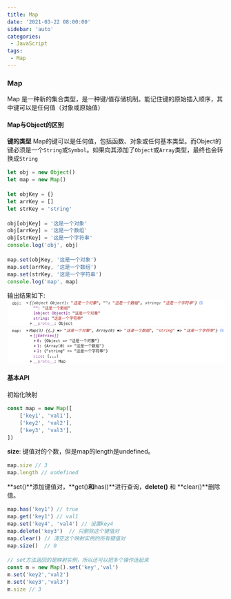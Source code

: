 ```yaml
---
title: Map
date: '2021-03-22 08:00:00'
sidebar: 'auto'
categories:
 - JavaScript
tags:
 - Map
---
```

### Map
Map 是一种新的集合类型，是一种键/值存储机制。能记住键的原始插入顺序，其中键可以是任何值（对象或原始值）

#### Map与Object的区别
**键的类型**
Map的键可以是任何值，包括函数、对象或任何基本类型。而Object的键必须是一个`String`或`Symbol`。如果向其添加了`Object`或`Array`类型，最终也会转换成`String`
```javascript
let obj = new Object()
let map = new Map()

let objKey = {}
let arrKey = []
let strKey = 'string'

obj[objKey] = '这是一个对象'
obj[arrKey] = '这是一个数组'
obj[strKey] = '这是一个字符串'
console.log('obj', obj)

map.set(objKey, '这是一个对象')
map.set(arrKey, '这是一个数组')
map.set(strKey, '这是一个字符串')
console.log('map', map)
```
输出结果如下:
![avatar](./images/map-01.png)

#### 基本API
初始化映射
```javascript
const map = new Map([
    ['key1', 'val1'],
    ['key2', 'val2'],
    ['key3', 'val3'],
])
```
**size**: 键值对的个数，但是map的length是undefined。
```javascript
map.size // 3
map.length // undefined
```
**set()**添加键值对，**get()**和**has()**进行查询，**delete()** 和 **clear()**删除值。

```javascript
map.has('key1') // true
map.get('key1') // val1
map.set('key4', 'val4') // 设置key4
map.delete('key3')  // 只删除这个键值对
map.clear() // 清空这个映射实例的所有键值对
map.size()  // 0

// set方法返回的是映射实例，所以还可以把多个操作连起来
const m = new Map().set('key','val')
m.set('key2','val2')
m.set('key3','val3')
m.size // 3
```
